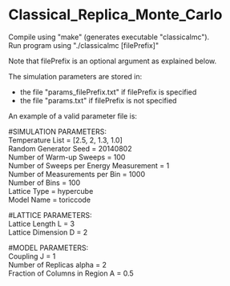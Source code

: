 Classical_Replica_Monte_Carlo
=============================

Compile using "make" (generates executable "classicalmc").  
Run program using "./classicalmc [filePrefix]"

Note that filePrefix is an optional argument as explained below. 

The simulation parameters are stored in:
- the file "params_filePrefix.txt" if filePrefix is specified
- the file "params.txt" if filePrefix is not specified 

An example of a valid parameter file is:

\#SIMULATION PARAMETERS:  
Temperature List = [2.5, 2, 1.3, 1.0]  
Random Generator Seed = 20140802  
Number of Warm-up Sweeps = 100  
Number of Sweeps per Energy Measurement = 1  
Number of Measurements per Bin = 1000  
Number of Bins = 100  
Lattice Type = hypercube  
Model Name = toriccode  

\#LATTICE PARAMETERS:  
Lattice Length L = 3  
Lattice Dimension D = 2  

\#MODEL PARAMETERS:  
Coupling J = 1  
Number of Replicas alpha = 2  
Fraction of Columns in Region A = 0.5  


